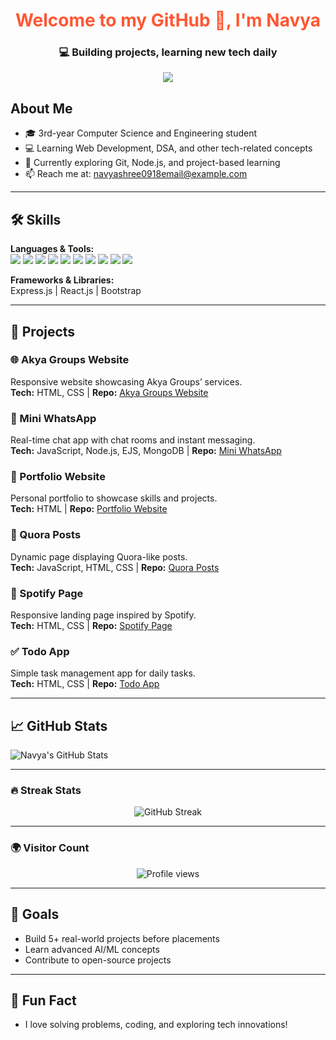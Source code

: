 <!-- Profile Header -->
<h1 align="center" style="color:#FF5733;">Welcome to my GitHub 👋, I'm Navya</h1>
<h3 align="center">💻 Building projects, learning new tech daily</h3>

<!-- Typing Animation -->
<p align="center">
  <img src="https://readme-typing-svg.herokuapp.com?size=24&color=00FF00&lines=Hello+World!+%F0%9F%8C%8E;I'm+Navya;Coding,+Learning+%26+Coffee+%E2%98%95;Where+Ideas+Come+Alive" />
</p>

## About Me
- 🎓 3rd-year Computer Science and Engineering student  
- 💻 Learning Web Development, DSA, and other tech-related concepts  
- 🌱 Currently exploring Git, Node.js, and project-based learning  
- 📫 Reach me at: navyashree0918email@example.com  

---

## 🛠️ Skills
**Languages & Tools:**  
![](https://img.shields.io/badge/C-blue?logo=c&logoColor=white)
![](https://img.shields.io/badge/Java-red?logo=java&logoColor=white)
![](https://img.shields.io/badge/JavaScript-yellow?logo=javascript&logoColor=black)
![](https://img.shields.io/badge/HTML5-orange?logo=html5&logoColor=white)
![](https://img.shields.io/badge/CSS3-blue?logo=css3&logoColor=white)
![](https://img.shields.io/badge/Node.js-green?logo=node.js&logoColor=white)
![](https://img.shields.io/badge/Git-orange?logo=git&logoColor=white)
![](https://img.shields.io/badge/GitHub-black?logo=github&logoColor=white)
![](https://img.shields.io/badge/SQL-blue?logo=mysql&logoColor=white)
![](https://img.shields.io/badge/MongoDB-green?logo=mongodb&logoColor=white)

**Frameworks & Libraries:**  
Express.js | React.js | Bootstrap  

---

## 📂 Projects

### 🌐 Akya Groups Website
Responsive website showcasing Akya Groups’ services.  
**Tech:** HTML, CSS | **Repo:** [Akya Groups Website](https://github.com/Navyashree0921/AkyaGroupsWebsite)

### 💬 Mini WhatsApp
Real-time chat app with chat rooms and instant messaging.  
**Tech:** JavaScript, Node.js, EJS, MongoDB | **Repo:** [Mini WhatsApp](https://github.com/Navyashree0921/MiniWhatsApp)

### 🎨 Portfolio Website
Personal portfolio to showcase skills and projects.  
**Tech:** HTML | **Repo:** [Portfolio Website](https://github.com/Navyashree0921/Portfolio)

### 📝 Quora Posts
Dynamic page displaying Quora-like posts.  
**Tech:** JavaScript, HTML, CSS | **Repo:** [Quora Posts](https://github.com/Navyashree0921/QuoraPosts)

### 🎵 Spotify Page
Responsive landing page inspired by Spotify.  
**Tech:** HTML, CSS | **Repo:** [Spotify Page](https://github.com/Navyashree0921/SpotifyPage)

### ✅ Todo App
Simple task management app for daily tasks.  
**Tech:** HTML, CSS | **Repo:** [Todo App](https://github.com/Navyashree0921/TodoApp)

---

## 📈 GitHub Stats
![Navya's GitHub Stats](https://github-readme-stats.vercel.app/api?username=Navyashree0921&show_icons=true&theme=radical)  

---

### 🔥 Streak Stats

<p align="center">
  <img src="https://github-readme-streak-stats.herokuapp.com/?user=Navyashree0921&theme=tokyonight" alt="GitHub Streak" />
</p>

---

### 🌍 Visitor Count

<p align="center">
  <img src="https://komarev.com/ghpvc/?username=Navyashree0921&label=Profile%20Views&color=0e75b6&style=flat" alt="Profile views" />
</p>

---

## 🎯 Goals
- Build 5+ real-world projects before placements  
- Learn advanced AI/ML concepts  
- Contribute to open-source projects  

---

## 👀 Fun Fact
- I love solving problems, coding, and exploring tech innovations!  
